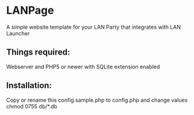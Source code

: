 # LANPage
A simple website template for your LAN Party that integrates with LAN Launcher

## Things required:
Webserver and PHP5 or newer with SQLite extension enabled

## Installation:
Copy or rename this config.sample.php to config.php and change values
chmod 0755 db/*.db
